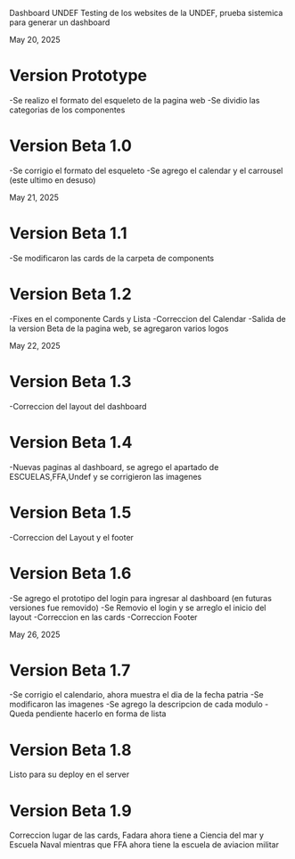Dashboard UNDEF
Testing de los websites de la UNDEF, prueba sistemica para generar un dashboard


May 20, 2025
# Version Prototype # 
-Se realizo el formato del esqueleto de la pagina web
-Se dividio las categorias de los componentes

# Version Beta 1.0 # 
-Se corrigio el formato del esqueleto
-Se agrego el calendar y el carrousel (este ultimo en desuso)

May 21, 2025

# Version Beta 1.1 # 
-Se modificaron las cards de la carpeta de components

# Version Beta 1.2 # 
-Fixes en el componente Cards y Lista
-Correccion del Calendar
-Salida de la version Beta de la pagina web, se agregaron varios logos


May 22, 2025
# Version Beta 1.3 #
-Correccion del layout del dashboard

# Version Beta 1.4 #
-Nuevas paginas al dashboard, se agrego el apartado de ESCUELAS,FFA,Undef y se corrigieron las imagenes

# Version Beta 1.5 #
-Correccion del Layout y el footer

# Version Beta 1.6 #
-Se agrego el prototipo del login para ingresar al dashboard (en futuras versiones fue removido)
-Se Removio el login y se arreglo el inicio del layout
-Correccion en las cards 
-Correccion Footer

May 26, 2025
# Version Beta 1.7 #
-Se corrigio el calendario, ahora muestra el dia de la fecha patria
-Se modificaron las imagenes
-Se agrego la descripcion de cada modulo
-Queda pendiente hacerlo en forma de lista

# Version Beta 1.8 #
Listo para su deploy en el server

# Version Beta 1.9 #
Correccion lugar de las cards, Fadara ahora tiene a Ciencia del mar y Escuela Naval mientras
que FFA ahora tiene la escuela de aviacion militar
